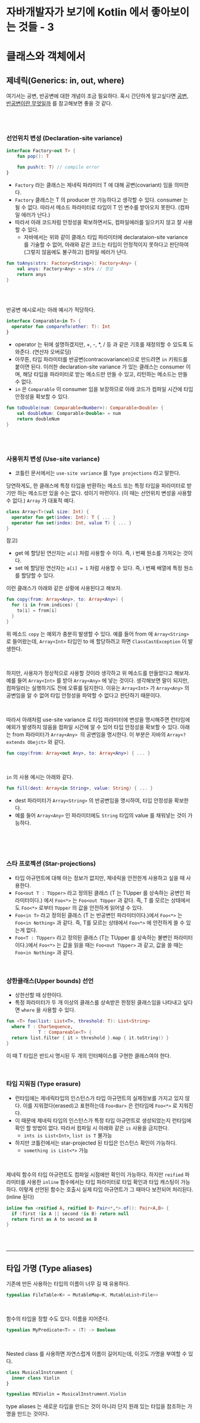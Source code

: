 # 자바개발자가 보기에 Kotlin 에서 좋아보이는 것들 - 3



# 클래스와 객체에서

## 제네릭(Generics: in, out, where)

여기서는 공변, 반공변에 대한 개념이 조금 필요하다. 혹시 간단하게 알고싶다면 [공변, 반공변이란 무엇일까](https://wordbe.tistory.com/302) 를 참고해보면 좋을 것 같다.

<br />

<br />

### 선언위치 변성 (Declaration-site variance)

```kotlin
interface Factory<out T> {
    fun pop(): T

    fun push(t: T) // compile error
}
```

- `Factory` 라는 클래스는 제네릭 파라미터 T 에 대해 공변(covariant) 임을 의미한다.
- `Factory` 클래스는 T 의 producer 만 가능하다고 생각할 수 있다. consumer 는 될 수 없다. 따라서 메소드 파라미터로 타입이 T 인 변수를 받아오지 못한다. (컴파일 에러가 난다.)
- 따라서 아래 코드처럼 안정성을 확보하면서도, 컴파일에러를 일으키지 않고 잘 사용할 수 있다.
  - 자바에서는 위와 같이 클래스 타입 파라미터에 declarataion-site variance 를 기술할 수 없어, 아래와 같은 코드는 타입이 안정적이지 못하다고 판단하여(그렇지 않음에도 불구하고) 컴파일 에러가 난다.

```kotlin
fun toAnys(strs: Factory<String>): Factory<Any> {
    val anys: Factory<Any> = strs // 정상
    return anys
}
```

<br />

<br />

반공변 예시로서는 아래 예시가 적당하다.

```kotlin
interface Comparable<in T> {
  operator fun compareTo(other: T): Int
}
```

- operator 는 뒤에 설명하겠지만, +, -, *, / 등 과 같은 기호를 재정의할 수 있도록 도와준다. (연산자 오버로딩)
- 아무튼, 타입 파라미터를 반공변(contracovariance)으로 만드려면 `in` 키워드를 붙이면 된다. 이러한 declaration-site variance 가 있는 클래스는 consumer 이며, 해당 타입을 파라미터로 받는 메소드만 만들 수 있고, 리턴하는 메소드는 만들 수 없다.
- `in` 은 `Comparable` 이 consumer 임을 보장하므로 아래 코드가 컴파일 시간에 타입 안정성을 확보할 수 있다.

```kotlin
fun toDouble(num: Comparable<Number>): Comparable<Double> {
    val doubleNum: Comparable<Double> = num
    return doubleNum
}
```

<br />

<br />

### 사용위치 변성 (Use-site variance)

- 코틀린 문서에서는 `use-site variance` 를 `Type projections` 라고 말한다.

당연하게도, 한 클래스에 특정 타입을 반환하는 메소드 또는 특정 타입을 파라미터로 받기만 하는 메소드만 있을 수는 없다. 섞이기 마련이다. (이 때는 선언위치 변성을 사용할 수 없다.) `Array` 가 대표적 예다.

```kotlin
class Array<T>(val size: Int) {
  operator fun get(index: Int): T { ... }
  operator fun set(index: Int, value T) { ... }
}
```

참고)

- get 에 할당된 연산자는 `a[i]` 처럼 사용할 수 이다. 즉, i 번째 원소를 가져오는 것이다.
- set 에 할당된 연산자는 `a[i] = 1` 처럼 사용할 수 있다. 즉, i 번째 배열에 특정 원소를 할당할 수 있다.

이런 클래스가 아래와 같은 상황에 사용된다고 해보자. 

```kotlin
fun copy(from: Array<Any>, to: Array<Any>) {
  for (i in from.indices) {
    to[i] = from[i]
  }
}
```

위 메소드 `copy` 는 예외가 충분히 발생할 수 있다. 예를 들어 from 에 `Array<String>` 로 들어왔는데, `Array<Int>` 타입인 to 에 할당하려고 하면 `ClassCastException` 이 발생한다. 

<br />

 하지만, 사용자가 정상적으로 사용할 것이라 생각하고 위 메소드를 만들었다고 해보자. 예를 들어 `Array<Int>` 를 받아 `Array<Any>` 에 넣는 것이다. 생각해보면 말이 되지만, 컴파일러는 실행하기도 전에 오류를 탐지한다. 이유는 `Array<Int>` 가 `Array<Any>` 의 공변임을 알 수 없어 타입 안정성을 파악할 수 없다고 판단하기 때문이다.

<br />

따라서 아래처럼 use-site variance 로 타입 파라미터에 변성을 명시해주면 런타임에 예외가 발생하지 않음을 컴파일 시간에 알 수 있어 타입 안정성을 확보할 수 있다. 아래는 from 파라미터가 `Array<Any> `의 공변임을 명시한다. 이 부분은 자바의 `Array<? extends Obejct>` 와 같다.

```kotlin
fun copy(from: Array<out Any>, to: Array<Any>) { ... }
```

<br />

`in` 의 사용 예시는 아래와 같다.

```kotlin
fun fill(dest: Array<in String>, value: String) { ... }
```

- dest 파라미터가 `Array<String>` 의 반공변임을 명시하여, 타입 안정성을 확보한다.
- 예를 들어 `Array<Any>` 인 파라미터에도 `String` 타입의 value 를 채워넣는 것이 가능하다. 

<br />

<br />

<br />

### 스타 프로젝션 (Star-projections)

- 타입 아규먼트에 대해 아는 정보가 없지만, 제네릭을 안전한게 사용하고 싶을 때 사용한다.
- `Foo<out T : TUpper>`  라고 정의된 클래스 (T 는 TUpper 를 상속하는 공변인 파라미터이다.) 에서 `Foo<*>` 는 `Foo<out TUpper` 과 같다. 즉, T 를 모르는 상태에서도 `Foo<*>` 로부터 `TUpper` 의 값을 안전하게 읽어낼 수 있다.
- `Foo<in T>` 라고 정의된 클래스 (T 는 반공변인 파라미터이다.)에서 `Foo<*>` 는 `Foo<in Nothing>` 과 같다. 즉, T를 모르는 상태에서 `Foo<*>` 에 안전하게 쓸 수 있는게 없다.
- `Foo<T : TUpper>` 라고 정의된 클래스 (T는 TUpper 를 상속하는 불변인 파라미터이다.)에서 `Foo<*>` 는 값을 읽을 때는  `Foo<out TUpper>` 과 같고, 값을 쓸 때는 `Foo<in Nothing>` 과 같다.

<br />

### 상한클래스(Upper bounds) 선언

- 상한선할 때 상한이다.
- 특정 파라미터가 두 개 이상의 클래스를 상속받은 한정된 클래스임을 나타내고 싶다면 `where` 을 사용할 수 있다.

```kotlin
fun <T> foo(list: List<T>, threshold: T): List<String>
  where T : CharSequence,
  			T : Compareable<T> {
  return list.filter { it > threshold }.map { it.toString() }
}
```

이 때 T 타입은 반드시 명시된 두 개의 인터페이스를 구현한 클래스여야 한다.

<br />

### 타입 지워짐 (Type erasure)

- 런타임에는 제네릭타입의 인스턴스가 타입 아규먼트의 실제정보를 가지고 있지 않다. 이를 지워졌다(erased)고 표현하는데 `Foo<Bar>` 은 런타임에 `Foo<*>` 로 지워진다.
- 이 때문에 제네릭 타입의 인스턴스가 특정 타입 아규먼트로 생성되었는지 런타임에 확인 할 방법이 없다. 따라서 컴파일 시 아래와 같은 `is` 사용을 금지한다.
  - `ints is List<Int>`, `list is T` 불가능
- 하지만 코틀린에서는 star-projected 된 타입은 인스턴스 확인이 가능하다.
  - `something is List<*>` 가능

<br />

제네릭 함수의 타입 아규먼트도 컴파일 시점에만 확인이 가능하다. 하지만 `reified` 파라미터를 사용한 `inline` 함수에서는 타입 파라미터로 타입 확인과 타입 캐스팅이 가능하다. 이렇게 선언된 함수는 호출시 실제 타입 아규먼트가 그 때마다 보전되어 처리된다. (inline 된다)

```kotlin
inline fun <reified A, reified B> Pair<*,*>.of(): Pair<A,B> {
  if (first !is A || second !is B) return null
  return first as A to second as B
}
```

<br />

<br />

---

## 타입 가명 (Type aliases)

기존에 만든 사용하는 타입의 이름이 너무 길 때 유용하다.

```kotlin
typealias FileTable<K> = MutableMap<K, MutableList<File>>
```

<br />

함수의 타입을 정할 수도 있다. 이름을 지어준다.

```kotlin
typealias MyPredicate<T> = (T) -> Boolean
```

<br />

Nested class 를 사용하면 자연스럽게 이름이 길어지는데, 이것도 가명을 부여할 수 있다.

```kotlin
class MusicalInstrument {
  inner class Violin
}

typealias MIViolin = MusicalInstrument.Violin
```

type aliases 는 새로운 타입을 만드는 것이 아니라 단지 원래 있는 타입을 참조하는 가명을 만드는 것이다.

